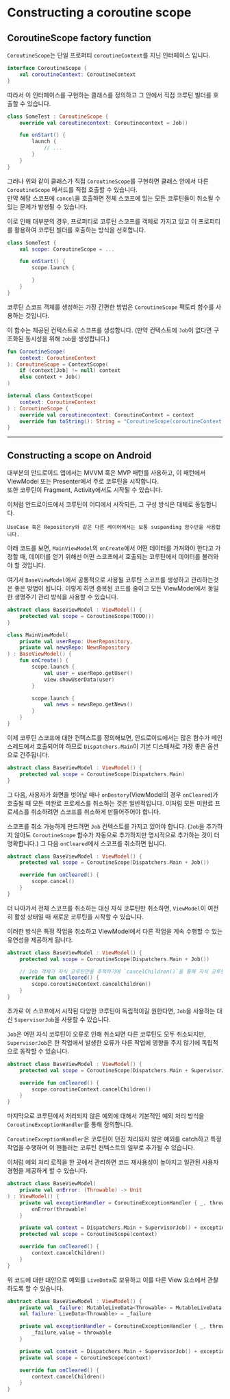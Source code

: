 # Constructing a coroutine scope

## CoroutineScope factory function

`CoroutineScope`는 단일 프로퍼티 `coroutineContext`를 지닌 인터페이스 입니다.

```kotlin
interface CoroutineScope {
    val coroutineContext: CoroutineContext
}
```

따라서 이 인터페이스를 구현하는 클래스를 정의하고 그 안에서 직접 코루틴 빌더를 호출할 수 있습니다.

```kotlin
class SomeTest : CoroutineScope {
    override val coroutinecontext: Coroutinecontext = Job()

    fun onStart() {
        launch {
            // ...
        }
    }
}
```

그러나 위와 같이 클래스가 직접 `CoroutineScope`를 구현하면 클래스 안에서 다른 `CoroutineScope` 메서드를 직접 호출할 수 있습니다.   
만약 해당 스코프에 `cancel`을 호출하면 전체 스코프에 있는 모든 코루틴들이 취소될 수 있는 문제가 발생될 수 있습니다.

이로 인해 대부분의 경우, 프로퍼티로 코루틴 스코프를 객체로 가지고 있고 이 프로퍼티를 활용하여 코루틴 빌더를 호출하는 방식을 선호합니다.

```kotlin
class SomeTest {
    val scope: CoroutineScope = ...

    fun onStart() {
        scope.launch {

        }
    }
}
```

코루틴 스코프 객체를 생성하는 가장 간편한 방법은 `CoroutineScope` 팩토리 함수를 사용하는 것입니다.

이 함수는 제공된 컨텍스트로 스코프를 생성합니다. (만약 컨텍스트에 `Job`이 없다면 구조화된 동시성을 위해 `Job`을 생성합니다.)

```kotlin
fun CoroutineScope(
    context: CoroutineContext
): CoroutineScope = ContextScope(
    if (context[Job] != null) context
    else context + Job()
)

internal class ContextScope(
    context: CoroutineContext
) : CoroutineScope {
    override val coroutinecontext: CoroutineContext = context
    override fun toString(): String = "CoroutineScope(coroutineContext = $coroutineContext)"
}
```

---

## Constructing a scope on Android

대부분의 안드로이드 앱에서는 MVVM 혹은 MVP 패턴를 사용하고, 이 패턴에서 ViewModel 또는 Presenter에서 주로 코루틴을 시작합니다.  
또한 코루틴이 Fragment, Activity에서도 시작될 수 있습니다.

이처럼 안드로이드에서 코루틴이 어디에서 시작되든, 그 구성 방식은 대체로 동일합니다.

    UseCase 혹은 Repository와 같은 다른 레이어에서는 보통 suspending 함수만을 사용합니다.

아래 코드를 보면, `MainViewModel`의 `onCreate`에서 어떤 데이터를 가져와야 한다고 가정할 때,
데이터를 얻기 위해선 어떤 스코프에서 호출되는 코루틴에서 데이터를 불러와야 할 것입니다.

여기서 `BaseViewModel`에서 공통적으로 사용될 코루틴 스코프를 생성하고 관리하는것은 좋은 방법이 됩니다.
이렇게 하면 중복된 코드를 줄이고 모든 ViewModel에서 동일한 생명주기 관리 방식을 사용할 수 있습니다.

```kotlin
abstract class BaseViewModel : ViewModel() {
    protected val scope = CoroutineScope(TODO())
}

class MainViewModel(
    private val userRepo: UserRepository,
    private val newsRepo: NewsRepository
) : BaseViewModel() {
    fun onCreate() {
        scope.launch {
            val user = userRepo.getUser()
            view.showUserData(user)
        }

        scope.launch {
            val news = newsRepo.getNews()
        }
    }
}
```

이제 코루틴 스코프에 대한 컨텍스트를 정의해보면,
안드로이드에서는 많은 함수가 메인 스레드에서 호출되어야 하므로 `Dispatchers.Main`이 기본 디스패처로 가장 좋은 옵션으로 간주됩니다.

```kotlin
abstract class BaseViewModel : ViewModel() {
    protected val scope = CoroutineScope(Dispatchers.Main)
}
```

그 다음, 사용자가 화면을 벗어날 때나 `onDestory`(ViewModel의 경우 `onCleared`)가 호출될 때 모든 미완료 프로세스를 취소하는 것은 일반적입니다.
이처럼 모든 미완료 프로세스를 취소하려면 스코프를 취소하게 만들어주어야 합니다.

스코프를 취소 가능하게 만드려면 `Job` 컨텍스트를 가지고 있어야 합니다. (`Job`을 추가하지 않아도 `CoroutineScope` 함수가 자동으로 추가하지만 명시적으로 추가하는 것이 더 명확합니다.)
그 다음 `onCleared`에서 스코프를 취소하면 됩니다.

```kotlin
abstract class BaseViewModel : ViewModel() {
    protected val scope = CoroutineScope(Dispatchers.Main + Job())

    override fun onCleared() {
        scope.cancel()
    }
}
```

더 나아가서 전체 스코프를 취소하는 대신 자식 코루틴만 취소하면, `ViewModel`이 여전히 활성 상태일 때 새로운 코루틴을 시작할 수 있습니다.

이러한 방식은 특정 작업을 취소하고 ViewModel에서 다른 작업을 계속 수행할 수 있는 유연성을 제공하게 됩니다.

```kotlin
abstract class BaseViewModel : ViewModel() {
    protected val scope = CoroutineScope(Dispatchers.Main + Job())

    // Job 객체가 자식 코루틴만을 추적하기에 `cancelChildren()`을 통해 자식 코루틴만 취소 가능
    override fun onCleared() {
        scope.coroutineContext.cancelChildren()
    }
}
```

추가로 이 스코프에서 시작된 다양한 코루틴이 독립적이길 원한다면, `Job`을 사용하는 대신 `SupervisorJob`을 사용할 수 있습니다.

`Job`은 어떤 자식 코루틴이 오류로 인해 취소되면 다른 코루틴도 모두 취소되지만,  
`SupervisorJob`은 한 작업에서 발생한 오류가 다른 작업에 영향을 주지 않기에 독립적으로 동작할 수 있습니다.

```kotlin
abstract class BaseViewModel : ViewModel() {
    protected val scope = CoroutineScope(Dispatchers.Main + SupervisorJob())

    override fun onCleared() {
        scope.coroutineContext.cancelChildren()
    }
}
```

마지막으로 코루틴에서 처리되지 않은 예외에 대해서 기본적인 예외 처리 방식을 `CoroutineExceptionHandler`를 통해 정의합니다.

`CoroutineExceptionHandler`은 코루틴이 던진 처리되지 않은 예외를 catch하고 특정 작업을 수행하며
이 핸들러는 코루틴 컨텍스트의 일부로 추가될 수 있습니다.

이처럼 예외 처리 로직을 한 곳에서 관리하면 코드 재사용성이 높아지고 일관된 사용자 경험을 제공하게 할 수 있습니다.

```kotlin
abstract class BaseViewModel(
    private val onError: (Throwable) -> Unit
) : ViewModel() {
    private val exceptionHandler = CoroutineExceptionHandler { _, throwable ->
        onError(throwable)
    }

    private val context = Dispatchers.Main + SupervisorJob() + exceptionHandler
    protected val scope = CoroutineScope(context)

    override fun onCleared() {
        context.cancelChildren()
    }
}
```

위 코드에 대한 대안으로 예외를 `LiveData`로 보유하고 이를 다른 View 요소에서 관찰하도록 할 수 있습니다.

```kotlin
abstract class BaseViewModel : ViewModel() {
    private val _failure: MutableLiveData<Throwable> = MutableLiveData()
    val failure: LiveData<Throwable> = _failure

    private val exceptionHandler = CoroutineExceptionHandler { _, throwable ->
        _failure.value = throwable
    }

    private val context = Dispatchers.Main + SupervisorJob() + exceptionHandler
    private val scope = CoroutineScope(context)

    override fun onCleared() {
        context.cancelChildren()
    }
}
```